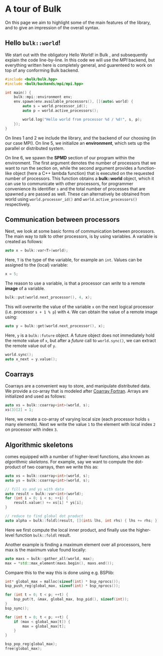 A tour of Bulk
==============

On this page we aim to highlight some of the main features of the
library, and to give an impression of the overall syntax.

Hello `bulk::world`!
---------------------------------

We start out with the obligatory Hello World! in Bulk , and subsequently
explain the code line-by-line. In this code we will use the *MPI*
backend, but everything written here is completely general, and
guarenteed to work on top of any conforming Bulk backend.

```cpp
#include <bulk/bulk.hpp>
#include <bulk/backends/mpi/mpi.hpp>

int main() {
    bulk::mpi::environment env;
    env.spawn(env.available_processors(), [](auto& world) {
        auto s = world.processor_id();
        auto p = world.active_processors();

        world.log("Hello world from processor %d / %d!", s, p);
    });
}
```

On lines 1 and 2 we include the library, and the backend of our choosing
(in our case MPI). On line 5, we initialize an **environment**, which
sets up the parallel or distributed system.

On line 6, we spawn the **SPMD** section of our program within the
environment. The first argument denotes the number of processors that we
want to run the section on, while the second argument provides a
function-like object (here a C++ lambda function) that is executed on
the requested number of processors. This function obtains a
**bulk::world** object, which it can use to communicate with other
processors, for programmer convenience its identifier `s`
and the total number of processes that are spawned `p` are
passed as well. These can alternatively be obtained from world using
`world.processor_id()` and
`world.active_processors()` respectively.

Communication between processors
--------------------------------

Next, we look at some basic forms of communication between processors.
The main way to *talk* to other processors, is by using variables. A
variable is created as follows:

```cpp
auto x = bulk::var<T>(world);
```

Here, `T` is the type of the variable, for example an
`int`. Values can be assigned to the (local) variable:

```cpp
x = 5;
```

The reason to use a variable, is that a processor can *write* to a
remote **image** of a variable.

```cpp
bulk::put(world.next_processor(), 4, x);
```

This will overwrite the value of the variable `x` on the
next logical processor (i.e. processor `s + 1 % p`) with
`4`. We can obtain the value of a remote image using:

```cpp
auto y = bulk::get(world.next_processor(), x);
```

Here, `y` is a `bulk::future` object. A future
object does not immediately hold the remote value of `x`,
but after a *future* call to `world.sync()`, we can extract
the remote value out of `y`.

```cpp
world.sync();
auto x_next = y.value();
```

Coarrays
---------

Coarrays are a convenient way to store, and manipulate distributed
data. We provide a co-array that is modeled after [Coarray
Fortran](https://en.wikipedia.org/wiki/Coarray_Fortran). Arrays are
initialized and used as follows:

```cpp
auto xs = bulk::coarray<int>(world, s);
xs(3)[2] = 1;
```

Here, we create a co-array of varying local size (each processor holds
`s` many elements). Next we write the value
`1` to the element with local index `2` on
processor with index `3`.

Algorithmic skeletons
---------------------

comes equipped with a number of higher-level functions, also known as
*algorithmic skeletons*. For example, say we want to compute the
dot-product of two coarrays, then we write this as:

```cpp
auto xs = bulk::coarray<int>(world, s);
auto ys = bulk::coarray<int>(world, s);

// fill xs and ys with data
auto result = bulk::var<int>(world);
for (int i = 0; i < s; ++i) {
    result.value() += xs[i] * ys[i];
}

// reduce to find global dot product
auto alpha = bulk::foldl(result, [](int& lhs, int rhs) { lhs += rhs; });
```

Here we first compute the local inner product, and finally use the
higher-level function `bulk::foldl`
result.

Another example is finding a maximum element over all processors, here
max is the maximum value found locally:

```cpp
auto maxs = bulk::gather_all(world, max);
max = *std::max_element(maxs.begin(), maxs.end());
```

Compare this to the way this is done using e.g. BSPlib:

```cpp
int* global_max = malloc(sizeof(int) * bsp_nprocs());
bsp_push_reg(global_max, sizeof(int) * bsp_nprocs());

for (int t = 0; t < p; ++t) {
    bsp_put(t, &max, global_max, bsp_pid(), sizeof(int));
}
bsp_sync();

for (int t = 0; t < p; ++t) {
    if (max < global_max[t]) {
        max = global_max[t];
    }
}

bsp_pop_reg(global_max);
free(global_max);
```
